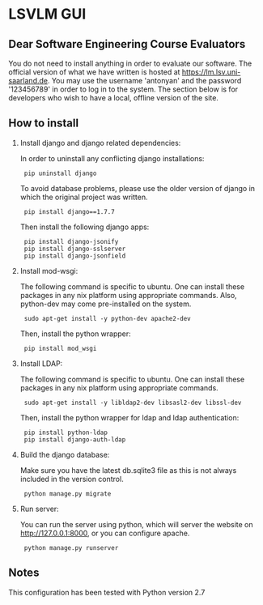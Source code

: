 # LSVLM GUI

## Dear Software Engineering Course Evaluators

You do not need to install anything in order to evaluate our software.  The official version of what we have written is hosted at https://lm.lsv.uni-saarland.de.  You may use the username 'antonyan' and the password '123456789' in order to log in to the system.  The section below is for developers who wish to have a local, offline version of the site.

## How to install

1. Install django and django related dependencies:
    
    In order to uninstall any conflicting django installations:

        pip uninstall django
    
    To avoid database problems, please use the older version of django in which the original project was written.
    
        pip install django==1.7.7
        
    Then install the following django apps:

        pip install django-jsonify
        pip install django-sslserver
        pip install django-jsonfield

2. Install mod-wsgi:
    
    The following command is specific to ubuntu. One can install these packages in any nix platform using appropriate commands. Also, python-dev may come pre-installed on the system.
    
        sudo apt-get install -y python-dev apache2-dev 
    
    Then, install the python wrapper:
    
        pip install mod_wsgi

3. Install LDAP:

    The following command is specific to ubuntu. One can install these packages in any nix platform using appropriate commands.

        sudo apt-get install -y libldap2-dev libsasl2-dev libssl-dev

    Then, install the python wrapper for ldap and ldap authentication:

        pip install python-ldap
        pip install django-auth-ldap

4. Build the django database:
    
    Make sure you have the latest db.sqlite3 file as this is not always included in the version control.
    
        python manage.py migrate

5. Run server:
    
    You can run the server using python, which will server the website on http://127.0.0.1:8000, or you can configure apache.
    
        python manage.py runserver

## Notes

This configuration has been tested with Python version 2.7

